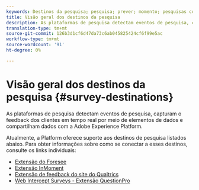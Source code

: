 ```yaml
---
keywords: Destinos da pesquisa; pesquisa; prever; momento; pesquisas com intercepto da Web; qualtrics
title: Visão geral dos destinos da pesquisa
description: As plataformas de pesquisa detectam eventos de pesquisa, capturam o feedback dos clientes em tempo real por meio de elementos de dados e compartilham dados com a Adobe Experience Platform.
translation-type: tm+mt
source-git-commit: 126b3d1cf6d47da73c6ab045825424cf6f99e5ac
workflow-type: tm+mt
source-wordcount: '91'
ht-degree: 0%

---
```



# Visão geral dos destinos da pesquisa {#survey-destinations}

As plataformas de pesquisa detectam eventos de pesquisa, capturam o feedback dos clientes em tempo real por meio de elementos de dados e compartilham dados com a Adobe Experience Platform.

Atualmente, a Platform oferece suporte aos destinos de pesquisa listados abaixo. Para obter informações sobre como se conectar a esses destinos, consulte os links individuais:

- [Extensão do Foresee](./foresee.md)
- [Extensão InMoment](./inmoment.md)
- [Extensão de feedback do site do Qualtrics](./qualtrics.md)
- [Web Intercept Surveys - Extensão QuestionPro](./web-intercept-surveys.md)
